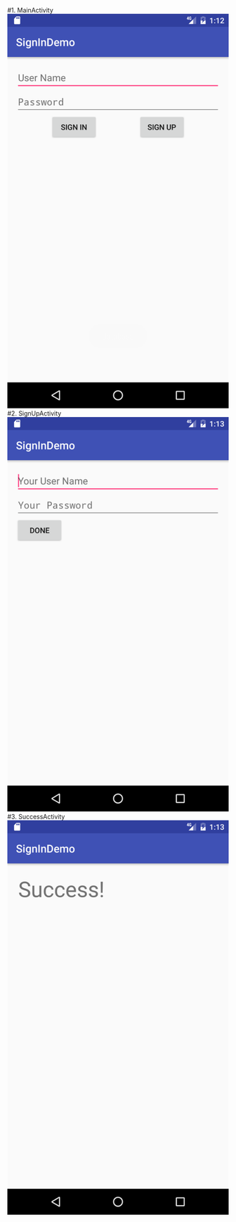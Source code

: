 #1. MainActivity
![alt tag](https://github.com/matrix-42/infoway_project/blob/master/SignInDemo/Screenshots/Screenshot_1481274762.png)
#2. SignUpActivity
![alt tag](https://github.com/matrix-42/infoway_project/blob/master/SignInDemo/Screenshots/Screenshot_1481274786.png)
#3. SuccessActivity
![alt tag](https://github.com/matrix-42/infoway_project/blob/master/SignInDemo/Screenshots/Screenshot_1481274795.png)

